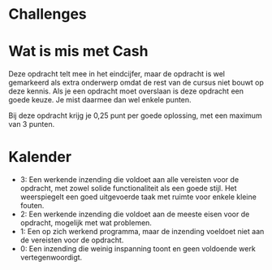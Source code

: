 # Challenges

# Wat is mis met Cash

Deze opdracht telt mee in het eindcijfer, maar de opdracht is wel gemarkeerd als extra onderwerp omdat de rest van de cursus niet bouwt op deze kennis. Als je een opdracht moet overslaan is deze opdracht een goede keuze. Je mist daarmee dan wel enkele punten.

Bij deze opdracht krijg je 0,25 punt per goede oplossing, met een maximum van 3 punten.

# Kalender

- 3: Een werkende inzending die voldoet aan alle vereisten voor de opdracht, met zowel solide functionaliteit als een goede stijl. Het weerspiegelt een goed uitgevoerde taak met ruimte voor enkele kleine fouten.
- 2: Een werkende inzending die voldoet aan de meeste eisen voor de opdracht, mogelijk met wat problemen.
- 1: Een op zich werkend programma, maar de inzending voeldoet niet aan de vereisten voor de opdracht.
- 0: Een inzending die weinig inspanning toont en geen voldoende werk vertegenwoordigt.
